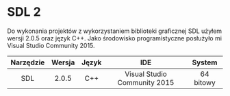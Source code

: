 # SDL 2

Do wykonania projektów z wykorzystaniem biblioteki graficznej SDL użyłem wersji 2.0.5 oraz język C++. Jako środowisko programistyczne posłużyło mi Visual Studio Community 2015.

|Narzędzie|Wersja|Język|IDE|System|
|:---------:|:------:|:-----:|:---:|:--------:|
|SDL|2.0.5|C++|Visual Studio Community 2015|64 bitowy|